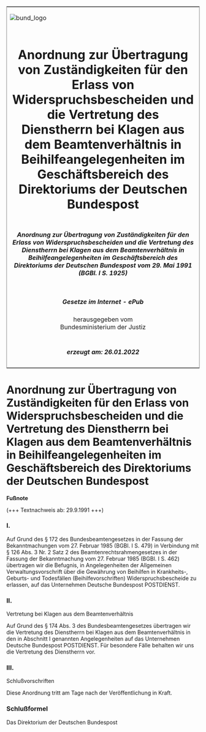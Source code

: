 <span id="DECKBLATT.html"></span>

<table border="0" frame="border" width="100%">

<tr valign="top">

<td align="left">

![bund\_logo](BfJ_2021_Web_de_de.gif)

</td>

<td align="right">

 

</td>

</tr>

<tr align="center" valign="middle">

<td colspan="2">

# Anordnung zur Übertragung von Zuständigkeiten für den Erlass von Widerspruchsbescheiden und die Vertretung des Dienstherrn bei Klagen aus dem Beamtenverhältnis in Beihilfeangelegenheiten im Geschäftsbereich des Direktoriums der Deutschen Bundespost

</td>

</tr>

<tr align="center" valign="middle">

<td colspan="2">

##### Anordnung zur Übertragung von Zuständigkeiten für den Erlass von Widerspruchsbescheiden und die Vertretung des Dienstherrn bei Klagen aus dem Beamtenverhältnis in Beihilfeangelegenheiten im Geschäftsbereich des Direktoriums der Deutschen Bundespost vom 29. Mai 1991 (BGBl. I S. 1925)

</td>

</tr>

<tr align="center" valign="middle">

<td colspan="2">

  
  

##### Gesetze im Internet - ePub  
  
herausgegeben vom  
Bundesministerium der Justiz

</td>

</tr>

<tr align="center" valign="bottom">

<td colspan="2">

  
  

##### erzeugt am: 26.01.2022

</td>

</tr>

</table>

<span id="BJNR019250991.html"></span>

# Anordnung zur Übertragung von Zuständigkeiten für den Erlass von Widerspruchsbescheiden und die Vertretung des Dienstherrn bei Klagen aus dem Beamtenverhältnis in Beihilfeangelegenheiten im Geschäftsbereich des Direktoriums der Deutschen Bundespost

<div>

  
**Fußnote**

<div class="jnhtml">

<div>

<div class="jurAbsatz">

(+++ Textnachweis ab: 29.9.1991 +++)

</div>

</div>

</div>

</div>

<span id="BJNR019250991BJNE000100308.html"></span>

### I.  

<div>

<div class="jnhtml">

<div>

<div class="jurAbsatz">

Auf Grund des § 172 des Bundesbeamtengesetzes in der Fassung der
Bekanntmachungen vom 27. Februar 1985 (BGBl. I S. 479) in Verbindung mit
§ 126 Abs. 3 Nr. 2 Satz 2 des Beamtenrechtsrahmengesetzes in der Fassung
der Bekanntmachung vom 27. Februar 1985 (BGBl. I S. 462) übertragen wir
die Befugnis, in Angelegenheiten der Allgemeinen Verwaltungsvorschrift
über die Gewährung von Beihilfen in Krankheits-, Geburts- und
Todesfällen (Beihilfevorschriften) Widerspruchsbescheide zu erlassen,
auf das Unternehmen Deutsche Bundespost POSTDIENST.

</div>

</div>

</div>

</div>

<span id="BJNR019250991BJNE000200308.html"></span>

### II.  
Vertretung bei Klagen aus dem Beamtenverhältnis

<div>

<div class="jnhtml">

<div>

<div class="jurAbsatz">

Auf Grund des § 174 Abs. 3 des Bundesbeamtengesetzes übertragen wir die
Vertretung des Dienstherrn bei Klagen aus dem Beamtenverhältnis in den
in Abschnitt I genannten Angelegenheiten auf das Unternehmen Deutsche
Bundespost POSTDIENST. Für besondere Fälle behalten wir uns die
Vertretung des Dienstherrn vor.

</div>

</div>

</div>

</div>

<span id="BJNR019250991BJNE000300308.html"></span>

### III.  
Schlußvorschriften

<div>

<div class="jnhtml">

<div>

<div class="jurAbsatz">

Diese Anordnung tritt am Tage nach der Veröffentlichung in Kraft.

</div>

</div>

</div>

</div>

<span id="BJNR019250991BJNE000400308.html"></span>

### Schlußformel  

<div>

<div class="jnhtml">

<div>

<div class="jurAbsatz">

<span class="SP">Das Direktorium der Deutschen Bundespost</span>

</div>

</div>

</div>

</div>
